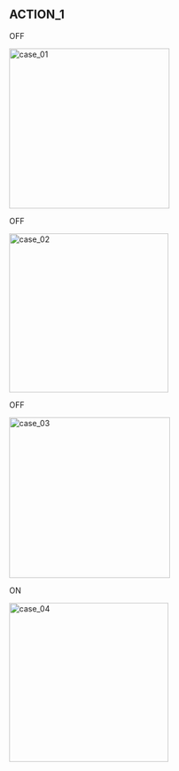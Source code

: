 ## ACTION_1

OFF

<img width="289" alt="case_01" src="https://user-images.githubusercontent.com/102661424/164887261-f65b6fc0-5244-4db7-8437-3a81a9eb6c64.png">

OFF

<img width="287" alt="case_02" src="https://user-images.githubusercontent.com/102661424/164887270-2ccbf1ce-5bae-4f67-9964-8ca15d72ae8c.png">

OFF

<img width="290" alt="case_03" src="https://user-images.githubusercontent.com/102661424/164887273-b882b7ac-60cc-447c-9f10-b88dc3ee8cf6.png">

ON

<img width="287" alt="case_04" src="https://user-images.githubusercontent.com/102661424/164887279-c0252c45-e7f4-4beb-aef3-32d62b9f5a84.png">
